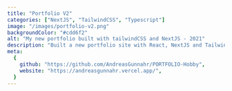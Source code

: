 ```yaml
---
title: "Portfolio V2"
categories: ["NextJS", "TailwindCSS", "Typescript"]
image: "/images/portfolio-v2.png"
backgroundColor: "#cdd6f2"
alt: "My new portfolio built with tailwindCSS and NextJS - 2021"
description: "Built a new portfolio site with React, NextJS and TailwindCSS. Tried to create a minimalist and simple feeling throughout the portfolio. More functionality will also be added to the site in the feature."
meta:
  {
    github: "https://github.com/AndreasGunnahr/PORTFOLIO-Hobby",
    website: "https://andreasgunnahr.vercel.app/",
  }
---
```

